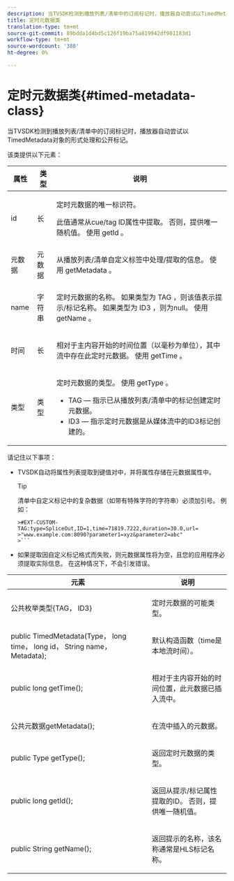 ```yaml
---
description: 当TVSDK检测到播放列表/清单中的订阅标记时，播放器自动尝试以TimedMetadata对象的形式处理和公开标记。
title: 定时元数据类
translation-type: tm+mt
source-git-commit: 89bdda1d4bd5c126f19ba75a819942df901183d1
workflow-type: tm+mt
source-wordcount: '388'
ht-degree: 0%

---
```



# 定时元数据类{#timed-metadata-class}

当TVSDK检测到播放列表/清单中的订阅标记时，播放器自动尝试以TimedMetadata对象的形式处理和公开标记。

该类提供以下元素：

<table id="table_FFC56AC5B1E04DA99C9309C0223ABA90"> 
 <thead> 
  <tr> 
   <th colname="col1" class="entry"><b> 属性 </b></th> 
   <th colname="col02" class="entry"> <b> 类型  </b></th> 
   <th colname="col2" class="entry"> <b> 说明  </b> </th> 
  </tr> 
 </thead>
 <tbody> 
  <tr> 
   <td colname="col1"> <span class="codeph"> id  </span> </td> 
   <td colname="col02"> 长 </td> 
   <td colname="col2"> <p>定时元数据的唯一标识符。 </p> <p>此值通常从cue/tag ID属性中提取。 否则，提供唯一随机值。 使用<span class="codeph"> getId </span>。 </p> </td> 
  </tr> 
  <tr> 
   <td colname="col1"> <span class="codeph"> 元数据  </span> </td> 
   <td colname="col02"> 元数据 </td> 
   <td colname="col2"> <p>从播放列表/清单自定义标签中处理/提取的信息。 使用<span class="codeph"> getMetadata </span>。 </p> </td> 
  </tr> 
  <tr> 
   <td colname="col1"> <span class="codeph"> name </span> </td> 
   <td colname="col02"> 字符串 </td> 
   <td colname="col2"> <p>定时元数据的名称。 如果类型为<span class="codeph"> TAG </span>，则该值表示提示/标记名称。 如果类型为<span class="codeph"> ID3 </span>，则为null。 使用<span class="codeph"> getName </span>。 </p> </td> 
  </tr> 
  <tr> 
   <td colname="col1"> <span class="codeph"> 时间  </span> </td> 
   <td colname="col02"> 长 </td> 
   <td colname="col2"> <p>相对于主内容开始的时间位置（以毫秒为单位），其中流中存在此定时元数据。 使用<span class="codeph"> getTime </span>。 </p> </td> 
  </tr> 
  <tr> 
   <td colname="col1"> <span class="codeph"> 类型  </span> </td> 
   <td colname="col02"> 类型 </td> 
   <td colname="col2"> <p>定时元数据的类型。 使用<span class="codeph"> getType </span>。 
     <ul id="ul_70FBFB33E9F846D8B38592560CCE9560"> 
      <li id="li_739D30561BFB4D9B97DF212E4880BA2C">TAG — 指示已从播放列表/清单中的标记创建定时元数据。 </li> 
      <li id="li_E785E1DEF1CC4D9DBE7764E5D05EFAFC">ID3 — 指示定时元数据是从媒体流中的ID3标记创建的。 </li> 
     </ul> </p> </td> 
  </tr> 
 </tbody> 
</table>

<!--<a id="section_737CC47997F74F80A3C5C6171ADE120E"></a>-->

请记住以下事项：

* TVSDK自动将属性列表提取到键值对中，并将属性存储在元数据属性中。

   >[!TIP]
   >
   >清单中自定义标记中的复杂数据（如带有特殊字符的字符串）必须加引号。 例如：
   >
   >
   ```
   >#EXT-CUSTOM-TAG:type=SpliceOut,ID=1,time=71819.7222,duration=30.0,url= 
   >"www.example.com:8090?parameter1=xyz&parameter2=abc"
   >```

* 如果提取因自定义标记格式而失败，则元数据属性将为空，且您的应用程序必须提取实际信息。 在这种情况下，不会引发错误。

<table id="table_1BAE98BF23F641A3A5709EBE37B327F6"> 
 <thead> 
  <tr> 
   <th colname="col1" class="entry"> <b>元素  </b></th> 
   <th colname="col2" class="entry"> <b>说明</b></th> 
  </tr> 
 </thead>
 <tbody> 
  <tr> 
   <td colname="col1"> <span class="codeph"> 公共枚举类型{TAG， ID3}  </span> </td> 
   <td colname="col2"> <p>定时元数据的可能类型。 </p> </td> 
  </tr> 
  <tr> 
   <td colname="col1"> <span class="codeph"> public TimedMetadata(Type， long time， long id， String name， Metadata);  </span> </td> 
   <td colname="col2"> <p>默认构造函数（time是本地流时间）。 </p> </td> 
  </tr> 
  <tr> 
   <td colname="col1"> <span class="codeph"> public long getTime();  </span> </td> 
   <td colname="col2"> <p>相对于主内容开始的时间位置，此元数据已插入流中。 </p> </td> 
  </tr> 
  <tr> 
   <td colname="col1"> <span class="codeph"> 公共元数据getMetadata();  </span> </td> 
   <td colname="col2"> <p>在流中插入的元数据。 </p> </td> 
  </tr> 
  <tr> 
   <td colname="col1"> <span class="codeph"> public Type getType();  </span> </td> 
   <td colname="col2"> <p>返回定时元数据的类型。 </p> </td> 
  </tr> 
  <tr> 
   <td colname="col1"> <span class="codeph"> public long getId();  </span> </td> 
   <td colname="col2"> <p>返回从提示/标记属性提取的ID。 否则，提供唯一随机值。 </p> </td> 
  </tr> 
  <tr> 
   <td colname="col1"> <span class="codeph"> public String getName();  </span> </td> 
   <td colname="col2"> <p>返回提示的名称，该名称通常是HLS标记名称。 </p> </td> 
  </tr> 
 </tbody> 
</table>